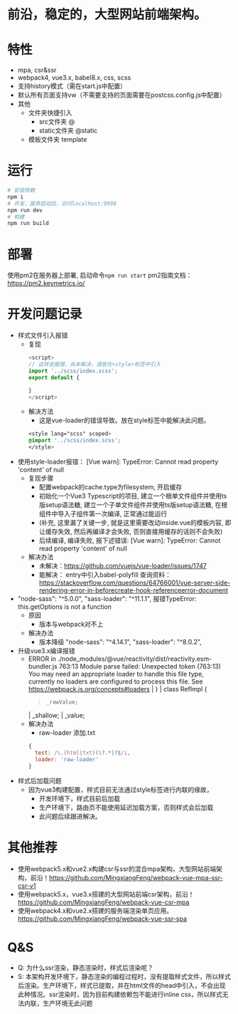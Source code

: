 # 前沿，稳定的，大型网站前端架构。

# 特性
- mpa, csr&ssr
- webpack4, vue3.x, babel8.x, css, scss
- 支持history模式（需在start.js中配置）
- 默认所有页面支持vw（不需要支持的页面需要在postcss.config.js中配置）
- 其他
  - 文件夹快捷引入
    - src文件夹 @
    - static文件夹 @static
  - 模板文件夹 template

# 运行
```bash
# 安装依赖
npm i
# 开发，服务启动后，访问localhost:9998
npm run dev
# 构建
npm run build
```

# 部署
使用pm2在服务器上部署, 启动命令```npm run start``` pm2指南文档：https://pm2.keymetrics.io/

# 开发问题记录
- 样式文件引入报错
  - 复现
    ```javascript
    <script>
    // 这样会报错，尚未解决，请放在<style>标签中引入
    import '../scss/index.scss';
    export default {

    }
    </script>
    ```
  - 解决方法
    - 这是vue-loader的错误导致。放在style标签中能解决此问题。
    ```css
    <style lang="scss" scoped>
    @import '../scss/index.scss'; 
    </style>
    ```
- 使用style-loader报错： [Vue warn]: TypeError: Cannot read property 'content' of null 
  - 复现步骤
    - 配置webpack的cache.type为filesystem, 开启缓存
    - 初始化一个Vue3 Typescript的项目, 建立一个根单文件组件并使用ts版setup语法糖, 建立一个子单文件组件并使用ts版setup语法糖, 在根组件中导入子组件第一次编译, 正常通过能运行
    - (补充, 这里漏了关键一步, 就是这里需要改动inside.vue的模板内容, 即让缓存失效, 然后再编译才会失败, 否则直接用缓存的话则不会失败)
    - 后续编译, 编译失败, 报下述错误: [Vue warn]: TypeError: Cannot read property 'content' of null 
  - 解决办法
    - 未解决：https://github.com/vuejs/vue-loader/issues/1747
    - 能解决： entry中引入babel-polyfill
  查询资料：https://stackoverflow.com/questions/64766001/vue-server-side-rendering-error-in-beforecreate-hook-referenceerror-document
- "node-sass": "^5.0.0", "sass-loader": "^11.1.1", 报错TypeError: this.getOptions is not a function
  - 原因
    - 版本与webpack对不上
  - 解决办法
    - 版本降级 "node-sass": "^4.14.1", "sass-loader": "^8.0.2",
- 升级vue3.x编译报错
  - ERROR in ./node_modules/@vue/reactivity/dist/reactivity.esm-bundler.js 763:13
    Module parse failed: Unexpected token (763:13)
    You may need an appropriate loader to handle this file type, currently no loaders are configured to process this file. See https://webpack.js.org/concepts#loaders
    | }
    | class RefImpl {
    >     _rawValue;
    |     _shallow;
    |     _value;
  - 解决办法
    - raw-loader 添加.txt
    ```javascript
    {
      test: /\.(html|txt)(\?.*)?$/i,
      loader: 'raw-loader'
    }
    ```
- 样式后加载问题
  -  因为vue3构建配置，样式目前无法通过style标签进行内联的缘故，
     - 开发环境下，样式目前后加载
     - 生产环境下，路由页不能使用延迟加载方案，否则样式会后加载
     - 此问题后续跟进解决。

# 其他推荐
- 使用webpack5.x和vue2.x构建csr与ssr的混合mpa架构，大型网站前端架构，前沿！https://github.com/MingxiangFeng/webpack-vue-mpa-ssr-csr-v1
- 使用webpack5.x，vue3.x搭建的大型网站前端csr架构，前沿！https://github.com/MingxiangFeng/webpack-vue-csr-mpa
- 使用webpack4.x和vue2.x搭建的服务端渲染单页应用。https://github.com/MingxiangFeng/webpack-vue-ssr-spa


# Q&S
- Q: 为什么ssr渲染，静态渲染时，样式后渲染呢？
- S: 本架构开发环境下，静态渲染的编程过程时，没有提取样式文件，所以样式后渲染。生产环境下，样式已提取，并在html文件的head中引入，不会出现此种情况。ssr渲染时，因为目前构建依赖包不能进行inline css，所以样式无法内联，生产环境无此问题